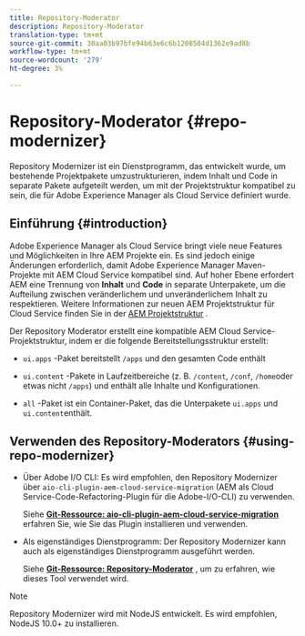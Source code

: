```yaml
---
title: Repository-Moderator
description: Repository-Moderator
translation-type: tm+mt
source-git-commit: 30aa03b97bfe94b63e6c6b1208504d1362e9ad8b
workflow-type: tm+mt
source-wordcount: '279'
ht-degree: 3%

---
```



# Repository-Moderator {#repo-modernizer}

Repository Modernizer ist ein Dienstprogramm, das entwickelt wurde, um bestehende Projektpakete umzustrukturieren, indem Inhalt und Code in separate Pakete aufgeteilt werden, um mit der Projektstruktur kompatibel zu sein, die für Adobe Experience Manager als Cloud Service definiert wurde.

## Einführung {#introduction}

Adobe Experience Manager als Cloud Service bringt viele neue Features und Möglichkeiten in Ihre AEM Projekte ein. Es sind jedoch einige Änderungen erforderlich, damit Adobe Experience Manager Maven-Projekte mit AEM Cloud Service kompatibel sind. Auf hoher Ebene erfordert AEM eine Trennung von **Inhalt** und **Code** in separate Unterpakete, um die Aufteilung zwischen veränderlichem und unveränderlichem Inhalt zu respektieren. Weitere Informationen zur neuen AEM Projektstruktur für Cloud Service finden Sie in der [AEM Projektstruktur](https://docs.adobe.com/content/help/de-DE/experience-manager-cloud-service/implementing/developing/aem-project-content-package-structure.html) .

Der Repository Moderator erstellt eine kompatible AEM Cloud Service-Projektstruktur, indem er die folgende Bereitstellungsstruktur erstellt:

* `ui.apps` -Paket bereitstellt `/apps` und den gesamten Code enthält

* `ui.content` -Pakete in Laufzeitbereiche (z. B. `/content`, `/conf`, `/home`oder etwas nicht `/apps`) und enthält alle Inhalte und Konfigurationen.

* `all` -Paket ist ein Container-Paket, das die Unterpakete `ui.apps` und `ui.content`enthält.

## Verwenden des Repository-Moderators {#using-repo-modernizer}

* Über Adobe I/O CLI: Es wird empfohlen, den Repository Modernizer über `aio-cli-plugin-aem-cloud-service-migration` (AEM als Cloud Service-Code-Refactoring-Plugin für die Adobe-I/O-CLI) zu verwenden.

   Siehe **[Git-Ressource: aio-cli-plugin-aem-cloud-service-migration](https://github.com/adobe/aio-cli-plugin-aem-cloud-service-migration#introduction)** erfahren Sie, wie Sie das Plugin installieren und verwenden.

* Als eigenständiges Dienstprogramm: Der Repository Modernizer kann auch als eigenständiges Dienstprogramm ausgeführt werden.

   Siehe **[Git-Ressource: Repository-Moderator](https://github.com/adobe/aem-cloud-service-source-migration/tree/master/packages/repository-modernizer)** , um zu erfahren, wie dieses Tool verwendet wird.

>[!NOTE]
>Repository Modernizer wird mit NodeJS entwickelt. Es wird empfohlen, NodeJS 10.0+ zu installieren.